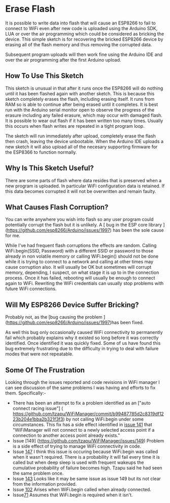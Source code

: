 # Erase Flash
It is possible to write data into flash that will cause an ESP8266 to fail to connect to WiFi even after new code is uploaded using the Arduino SDK, LUA or over the air programming which could be considered as bricking the device. This simple sketch is for recovering the bricked ESP8266 device by erasing all of the flash memory and thus removing the corrupted data. 

Subsequent program uploads will then work fine using the Arduino IDE and over the air programming after the first Arduino upload.

## How To Use This Sketch

This sketch is unusual in that after it runs once the ESP8266 will do nothing until it has been flashed again with another sketch. This is because this sketch completely erases the flash, including erasing itself. It runs from RAM so is able to continue after being erased until it completes. It is best run with the Arduino serial monitor open to observe the progress of the erasure including any failed erasure, which may occur with damaged flash. It is possible to wear out flash if it has been written too many times. Usually this occurs when flash writes are repeated in a tight program loop.

The sketch will run immediately after upload, completely erase the flash then crash, leaving the device unbootable. When the Arduino IDE uploads a new sketch it will also upload all of the necesary supporting firmware for the ESP8366 to function normally.

## Why Is This Sketch Useful?

There are some parts of flash where data resides that is preserved when a new program is uploaded. In particular WiFi configuration data is retained. If this data becomes corrupted it will not be overwritten and remain faulty.

## What Causes Flash Corruption?

You can write anywhere you wish into flash so any user program could potentially corrupt the flash but it is unlikely. A [ bug in the ESP core library ] (https://github.com/esp8266/Arduino/issues/1997) has been the sole cause for me.

While I've had frequent flash corruptions the effects are random. Calling WiFi.begin(SSID, Password) with a different SSID or password to those already in non volatile memory or calling WiFi.begin() should not be done while it is trying to connect to a network and calling at other times may cause corruption also. It will usually be OK but sometimes will corrupt memory, depending, I suspect, on what stage it is up to in the connection process. Once it has failed, rebooting will usually be enough to connect again to WiFi. Rewriting the WiFi credentials can usually stop problems with future WiFi connections. 

## Will My ESP8266 Device Suffer Bricking?

Probably not, as the [bug causing the problem ] (https://github.com/esp8266/Arduino/issues/1997)has been fixed. 

As well this bug only occasionally caused WiFi connectivity to permanently fail which probably explains why it existed so long before it was correctly identified. Once identified it was quickly fixed. Some of us have found this bug extremely frustrating due to the difficulty in trying to deal with failure modes that were not repeatable. 

## Some Of The Frustration

Looking through the issues reported and code revisions in WiFi manager I can see discussion of the same problems I was having and efforts to fix them. Specifically:-
- There has been an attempt to fix a problem identified as an ["auto connect racing issue"] ( https://github.com/tzapu/WiFiManager/commit/b99487785d2c8319df1223b204e1bba2b321f3f3) by not calling WiFi.begin under some circumstances. This fix has a side effect identified in [issue 141](https://github.com/tzapu/WiFiManager/issues/141) that "WiFiManager will not connect to a newly selected access point if a connection to another access point already exists."
- Issue [149] (https://github.com/tzapu/WiFiManager/issues/149) Problem is a side effect of trying to manage WiFi connectivity in code.
- Issue [147](https://github.com/tzapu/WiFiManager/issues/147) I think this issue is occuring because WiFi.begin was called when it wasn't required. There is a probability it will fail every time it is called but when deep sleep is used with frequent wakeups the cumulative probability of failure becomes high. Tzapu said he had seen the same problem once.
- Issue [143](https://github.com/tzapu/WiFiManager/issues/143) Looks like it may be same issue as issue 149 but its not clear from the information provided.
- Issue [102](https://github.com/tzapu/WiFiManager/issues/102) Arises when WiFi.begin called when already connected.
- Issue[71](https://github.com/tzapu/WiFiManager/issues/71) Assumes that WiFi.begin is required when it isn't.
